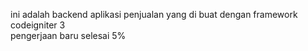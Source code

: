 ini adalah backend aplikasi penjualan yang di buat dengan framework codeigniter 3	
pengerjaan baru selesai 5%
